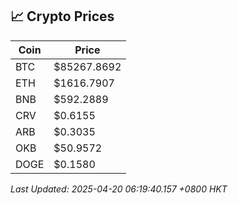 ## 📈 Crypto Prices

| Coin | Price |
| ---- | ----- |
| BTC | $85267.8692 |
| ETH | $1616.7907 |
| BNB | $592.2889 |
| CRV | $0.6155 |
| ARB | $0.3035 |
| OKB | $50.9572 |
| DOGE | $0.1580 |

_Last Updated: 2025-04-20 06:19:40.157 +0800 HKT_